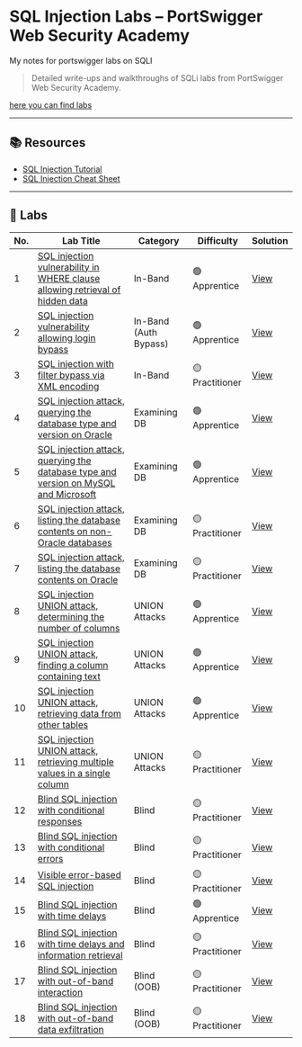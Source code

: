 # SQL Injection Labs – PortSwigger Web Security Academy
My notes for portswigger labs on SQLI
> Detailed write-ups and walkthroughs of SQLi labs from PortSwigger Web Security Academy.
 
[here you can find labs](https://portswigger.net/web-security/all-labs#sql-injection)

---

## 📚 Resources

- [SQL Injection Tutorial](https://portswigger.net/web-security/sql-injection)
- [SQL Injection Cheat Sheet](https://portswigger.net/web-security/sql-injection/cheat-sheet)

---

## 🧪 Labs

| No. | Lab Title                                                                                                                          | Category             | Difficulty     | Solution |
|-----|-------------------------------------------------------------------------------------------------------------------------------------|----------------------|----------------|----------|
| 1   | [SQL injection vulnerability in WHERE clause allowing retrieval of hidden data](https://portswigger.net/web-security/sql-injection/lab-retrieve-hidden-data) | In-Band              | 🟢 Apprentice   | [View](sqli-notes.md#lab-sql-injection-vulnerability-in-where-clause-allowing-retrieval-of-hidden-data) |
| 2   | [SQL injection vulnerability allowing login bypass](https://portswigger.net/web-security/sql-injection/lab-login-bypass)           | In-Band (Auth Bypass)| 🟢 Apprentice   | [View](sqli-notes.md#lab-sql-injection-vulnerability-allowing-login-bypass) |
| 3   | [SQL injection with filter bypass via XML encoding](https://portswigger.net/web-security/sql-injection/lab-sql-injection-with-filter-bypass-via-xml-encoding) | In-Band              | 🟡 Practitioner | [View](sqli-notes.md#lab-sql-injection-with-filter-bypass-via-xml-encoding) |
| 4   | [SQL injection attack, querying the database type and version on Oracle](https://portswigger.net/web-security/sql-injection/examining-the-database/lab-querying-database-version-oracle) | Examining DB         | 🟢 Apprentice   | [View](sqli-notes.md#lab-sql-injection-attack-querying-the-database-type-and-version-on-oracle) |
| 5   | [SQL injection attack, querying the database type and version on MySQL and Microsoft](https://portswigger.net/web-security/sql-injection/examining-the-database/lab-querying-database-version-mysql-microsoft) | Examining DB         | 🟢 Apprentice   | [View](sqli-notes.md#lab-sql-injection-attack-querying-the-database-type-and-version-on-mysql-and-microsoft) |
| 6   | [SQL injection attack, listing the database contents on non-Oracle databases](https://portswigger.net/web-security/sql-injection/examining-the-database/lab-listing-database-contents-non-oracle) | Examining DB         | 🟡 Practitioner | [View](sqli-notes.md#lab-sql-injection-attack-listing-the-database-contents-on-non-oracle-databases) |
| 7   | [SQL injection attack, listing the database contents on Oracle](https://portswigger.net/web-security/sql-injection/examining-the-database/lab-listing-database-contents-oracle) | Examining DB         | 🟡 Practitioner | [View](sqli-notes.md#lab-sql-injection-attack-listing-the-database-contents-on-oracle) |
| 8   | [SQL injection UNION attack, determining the number of columns](https://portswigger.net/web-security/sql-injection/union-attacks/lab-determine-number-of-columns) | UNION Attacks        | 🟢 Apprentice   | [View](sqli-notes.md#lab-sql-injection-union-attack-determining-the-number-of-columns-returned-by-the-query) |
| 9   | [SQL injection UNION attack, finding a column containing text](https://portswigger.net/web-security/sql-injection/union-attacks/lab-find-column-containing-text) | UNION Attacks        | 🟢 Apprentice   | [View](sqli-notes.md#lab-sql-injection-union-attack-finding-a-column-containing-text) |
| 10  | [SQL injection UNION attack, retrieving data from other tables](https://portswigger.net/web-security/sql-injection/union-attacks/lab-retrieve-data-from-other-tables) | UNION Attacks        | 🟢 Apprentice   | [View](sqli-notes.md#lab-sql-injection-union-attack-retrieving-data-from-other-tables) |
| 11  | [SQL injection UNION attack, retrieving multiple values in a single column](https://portswigger.net/web-security/sql-injection/union-attacks/lab-retrieve-multiple-values-in-single-column) | UNION Attacks        | 🟡 Practitioner | [View](sqli-notes.md#lab-sql-injection-union-attack-retrieving-multiple-values-in-a-single-column) |
| 12  | [Blind SQL injection with conditional responses](https://portswigger.net/web-security/sql-injection/blind/lab-conditional-responses) | Blind                | 🟡 Practitioner | [View](sqli-notes.md#lab-blind-sql-injection-with-conditional-responses--try-python-script) |
| 13  | [Blind SQL injection with conditional errors](https://portswigger.net/web-security/sql-injection/blind/lab-conditional-errors)     | Blind                | 🟡 Practitioner | [View](sqli-notes.md#lab-blind-sql-injection-with-conditional-errors) |
| 14  | [Visible error-based SQL injection](https://portswigger.net/web-security/sql-injection/blind/lab-sql-injection-visible-error-based) | Blind                | 🟡 Practitioner | [View](sqli-notes.md#lab-visible-error-based-sql-injection) |
| 15  | [Blind SQL injection with time delays](https://portswigger.net/web-security/sql-injection/blind/lab-time-delays)                   | Blind                | 🟢 Apprentice   | [View](sqli-notes.md#lab-blind-sql-injection-with-time-delays) |
| 16  | [Blind SQL injection with time delays and information retrieval](https://portswigger.net/web-security/sql-injection/blind/lab-time-delays-info-retrieval) | Blind                | 🟡 Practitioner | [View](sqli-notes.md#lab-blind-sql-injection-with-time-delays-and-information-retrieval) |
| 17  | [Blind SQL injection with out-of-band interaction](https://portswigger.net/web-security/sql-injection/blind/lab-out-of-band)       | Blind (OOB)          | 🟡 Practitioner | [View](sqli-notes.md#lab-blind-sql-injection-with-out-of-band-interaction) |
| 18  | [Blind SQL injection with out-of-band data exfiltration](https://portswigger.net/web-security/sql-injection/blind/lab-out-of-band-data-exfiltration) | Blind (OOB)          | 🟡 Practitioner | [View](sqli-notes.md#lab-blind-sql-injection-with-out-of-band-data-exfiltration) |
